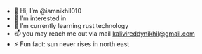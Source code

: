 - 👋 Hi, I’m @iamnikhil010
- 👀 I’m interested in 
- 🌱 I’m currently learning rust technology
- 📫 you may reach me out via mail kalivireddynikhil@gmail.com
- ⚡ Fun fact: sun never rises in north east


